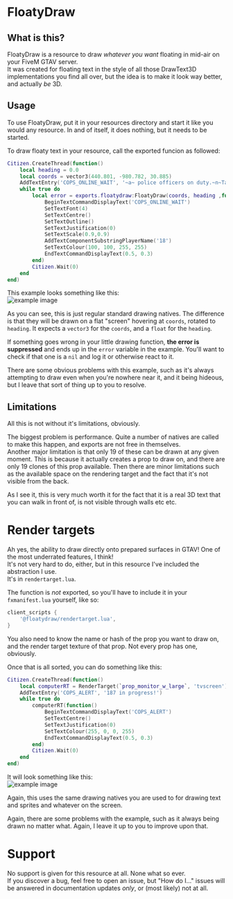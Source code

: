 FloatyDraw
==========

What is this?
-------------

FloatyDraw is a resource to draw *whatever you want* floating in mid-air on your FiveM GTAV server.  
It was created for floating text in the style of all those DrawText3D implementations you find all over, but the idea is to make it look way better, and actually *be* 3D.

Usage
-----

To use FloatyDraw, put it in your resources directory and start it like you would any resource. In and of itself, it does nothing, but it needs to be started.

To draw floaty text in your resource, call the exported funcion as followed:
```lua
Citizen.CreateThread(function()
    local heading = 0.0
    local coords = vector3(440.801, -980.782, 30.885)
    AddTextEntry('COPS_ONLINE_WAIT', '~a~ police officers on duty.~n~Take a number and wait.')
    while true do
        local error = exports.floatydraw:FloatyDraw(coords, heading ,function(index)
            BeginTextCommandDisplayText('COPS_ONLINE_WAIT')
            SetTextFont(4)
            SetTextCentre()
            SetTextOutline()
            SetTextJustification(0)
            SetTextScale(0.9,0.9)
            AddTextComponentSubstringPlayerName('18')
            SetTextColour(100, 100, 255, 255)
            EndTextCommandDisplayText(0.5, 0.3)
        end)
        Citizen.Wait(0)
    end
end)
```

This example looks something like this:  
![example image](example.png)

As you can see, this is just regular standard drawing natives. The difference is that they will be drawn on a flat "screen" hovering at `coords`, rotated to `heading`. It expects a `vector3` for the `coords`, and a `float` for the `heading`.

If something goes wrong in your little drawing function, **the error is suppressed** and ends up in the `error` variable in the example. You'll want to check if that one is a `nil` and log it or otherwise react to it.

There are some obvious problems with this example, such as it's always attempting to draw even when you're nowhere near it, and it being hideous, but I leave that sort of thing up to you to resolve.

Limitations
-----------

All this is not without it's limitations, obviously.

The biggest problem is performance. Quite a number of natives are called to make this happen, and exports are not free in themselves.  
Another major limitation is that only 19 of these can be drawn at any given moment. This is because it actually creates a prop to draw on, and there are only 19 clones of this prop available. Then there are minor limitations such as the available space on the rendering target and the fact that it's not visible from the back.

As I see it, this is very much worth it for the fact that it is a real 3D text that you can walk in front of, is not visible through walls etc etc.

Render targets
==============

Ah yes, the ability to draw directly onto prepared surfaces in GTAV! One of the most underrated features, I think!  
It's not very hard to do, either, but in this resource I've included the abstraction I use.  
It's in `rendertarget.lua`.

The function is *not* exported, so you'll have to include it in your `fxmanifest.lua` yourself, like so:

```lua
client_scripts {
    '@floatydraw/rendertarget.lua',
}
```

You also need to know the name or hash of the prop you want to draw on, and the render target texture of that prop. Not every prop has one, obviously.

Once that is all sorted, you can do something like this:
```lua
Citizen.CreateThread(function()
    local computerRT = RenderTarget(`prop_monitor_w_large`, 'tvscreen')
    AddTextEntry('COPS_ALERT', '187 in progress!')
    while true do
        computerRT(function()
            BeginTextCommandDisplayText('COPS_ALERT')
            SetTextCentre()
            SetTextJustification(0)
            SetTextColour(255, 0, 0, 255)
            EndTextCommandDisplayText(0.5, 0.3)
        end)
        Citizen.Wait(0)
    end
end)
```
It will look something like this:  
![example image](example_rt.png)

Again, this uses the same drawing natives you are used to for drawing text and sprites and whatever on the screen.

Again, there are some problems with the example, such as it always being drawn no matter what. Again, I leave it up to you to improve upon that.

Support
=======

No support is given for this resource at all. None what so ever.  
If you discover a bug, feel free to open an issue, but "How do I..." issues will be answered in documentation updates *only*, or (most likely) not at all.

